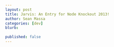 ```yaml
---
layout: post
title: Jarvis: An Entry for Node Knockout 2013!
author: Sean Massa
categories: [dev]
blurb:
  
published: false
---
```







